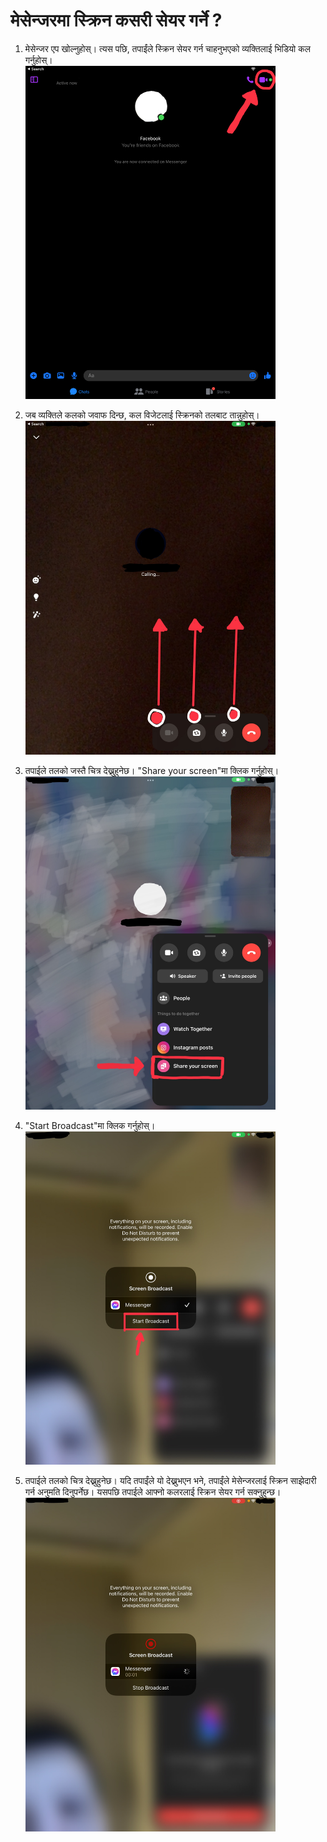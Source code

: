 
# मेसेन्जरमा स्क्रिन कसरी सेयर गर्ने ?
1. मेसेन्जर एप खोल्नुहोस्। त्यस पछि, तपाईंले स्क्रिन सेयर गर्न चाहनुभएको व्यक्तिलाई भिडियो कल गर्नुहोस्।
<br><img src="https://raw.githubusercontent.com/karundawadi/nepalitutorials/main/%E0%A4%AE%E0%A5%87%E0%A4%B8%E0%A5%87%E0%A4%A8%E0%A5%8D%E0%A4%9C%E0%A4%B0/%E0%A4%B8%E0%A5%8D%E0%A4%95%E0%A5%8D%E0%A4%B0%E0%A4%BF%E0%A4%A8%20%E0%A4%A6%E0%A5%87%E0%A4%96%E0%A4%BE%E0%A4%89%E0%A4%A8%E0%A5%81/%E0%A4%AB%E0%A5%8B%E0%A4%9F%E0%A5%8B%E0%A4%B9%E0%A4%B0%E0%A5%82/%E0%A5%A7.jpg" width="400" />

2. जब व्यक्तिले कलको जवाफ दिन्छ, कल विजेटलाई स्क्रिनको तलबाट तान्नुहोस्।
<br><img src="https://raw.githubusercontent.com/karundawadi/nepalitutorials/main/%E0%A4%AE%E0%A5%87%E0%A4%B8%E0%A5%87%E0%A4%A8%E0%A5%8D%E0%A4%9C%E0%A4%B0/%E0%A4%B8%E0%A5%8D%E0%A4%95%E0%A5%8D%E0%A4%B0%E0%A4%BF%E0%A4%A8%20%E0%A4%A6%E0%A5%87%E0%A4%96%E0%A4%BE%E0%A4%89%E0%A4%A8%E0%A5%81/%E0%A4%AB%E0%A5%8B%E0%A4%9F%E0%A5%8B%E0%A4%B9%E0%A4%B0%E0%A5%82/%E0%A5%A8.jpg" width="400" />
3. तपाईले तलको जस्तै चित्र देख्नुहुनेछ। "Share your screen"मा क्लिक गर्नुहोस्।
<br><img src="https://raw.githubusercontent.com/karundawadi/nepalitutorials/main/%E0%A4%AE%E0%A5%87%E0%A4%B8%E0%A5%87%E0%A4%A8%E0%A5%8D%E0%A4%9C%E0%A4%B0/%E0%A4%B8%E0%A5%8D%E0%A4%95%E0%A5%8D%E0%A4%B0%E0%A4%BF%E0%A4%A8%20%E0%A4%A6%E0%A5%87%E0%A4%96%E0%A4%BE%E0%A4%89%E0%A4%A8%E0%A5%81/%E0%A4%AB%E0%A5%8B%E0%A4%9F%E0%A5%8B%E0%A4%B9%E0%A4%B0%E0%A5%82/%E0%A5%A9.jpg" width="400" />
4. "Start Broadcast"मा क्लिक गर्नुहोस्।
<br><img src="https://raw.githubusercontent.com/karundawadi/nepalitutorials/main/%E0%A4%AE%E0%A5%87%E0%A4%B8%E0%A5%87%E0%A4%A8%E0%A5%8D%E0%A4%9C%E0%A4%B0/%E0%A4%B8%E0%A5%8D%E0%A4%95%E0%A5%8D%E0%A4%B0%E0%A4%BF%E0%A4%A8%20%E0%A4%A6%E0%A5%87%E0%A4%96%E0%A4%BE%E0%A4%89%E0%A4%A8%E0%A5%81/%E0%A4%AB%E0%A5%8B%E0%A4%9F%E0%A5%8B%E0%A4%B9%E0%A4%B0%E0%A5%82/%E0%A5%AA.jpg" width="400" />
5. तपाईले तलको चित्र देख्नुहुनेछ। यदि तपाईंले यो देख्नुभएन भने, तपाईंले मेसेन्जरलाई स्क्रिन साझेदारी गर्न अनुमति दिनुपर्नेछ। यसपछि तपाईले आफ्नो कलरलाई स्क्रिन सेयर गर्न सक्नुहुन्छ।
<br><img src="https://raw.githubusercontent.com/karundawadi/nepalitutorials/main/%E0%A4%AE%E0%A5%87%E0%A4%B8%E0%A5%87%E0%A4%A8%E0%A5%8D%E0%A4%9C%E0%A4%B0/%E0%A4%B8%E0%A5%8D%E0%A4%95%E0%A5%8D%E0%A4%B0%E0%A4%BF%E0%A4%A8%20%E0%A4%A6%E0%A5%87%E0%A4%96%E0%A4%BE%E0%A4%89%E0%A4%A8%E0%A5%81/%E0%A4%AB%E0%A5%8B%E0%A4%9F%E0%A5%8B%E0%A4%B9%E0%A4%B0%E0%A5%82/%E0%A5%AB.jpg" width="400" />